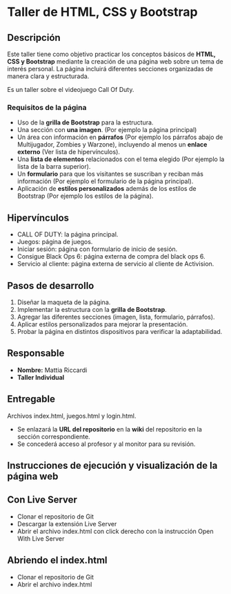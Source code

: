 # Taller de HTML, CSS y Bootstrap

## Descripción

Este taller tiene como objetivo practicar los conceptos básicos de **HTML, CSS y Bootstrap** mediante la creación de una página web sobre un tema de interés personal. La página incluirá diferentes secciones organizadas de manera clara y estructurada.

Es un taller sobre el videojuego Call Of Duty.

### Requisitos de la página
- Uso de la **grilla de Bootstrap** para la estructura.
- Una sección con **una imagen**. (Por ejemplo la página principal)
- Un área con información en **párrafos** (Por ejemplo los párrafos abajo de Multijugador, Zombies y Warzone), incluyendo al menos un **enlace externo** (Ver lista de hipervínculos).
- Una **lista de elementos** relacionados con el tema elegido (Por ejemplo la lista de la barra superior).
- Un **formulario** para que los visitantes se suscriban y reciban más información (Por ejemplo el formulario de la página principal).
- Aplicación de **estilos personalizados** además de los estilos de Bootstrap (Por ejemplo los estilos de la página).

## Hipervínculos
- CALL OF DUTY: la página principal.
- Juegos: página de juegos.
- Iniciar sesión: página con formulario de inicio de sesión.
- Consigue Black Ops 6: página externa de compra del black ops 6.
- Servicio al cliente: página externa de servicio al cliente de Activision.

## Pasos de desarrollo

1. Diseñar la maqueta de la página.
2. Implementar la estructura con la **grilla de Bootstrap**.
3. Agregar las diferentes secciones (imagen, lista, formulario, párrafos).
4. Aplicar estilos personalizados para mejorar la presentación.
5. Probar la página en distintos dispositivos para verificar la adaptabilidad.

## Responsable

- **Nombre:** Mattia Riccardi  
- **Taller Individual**  

## Entregable

Archivos index.html, juegos.html y login.html.  
- Se enlazará la **URL del repositorio** en la **wiki** del repositorio en la sección correspondiente.  
- Se concederá acceso al profesor y al monitor para su revisión.

## Instrucciones de ejecución y visualización de la página web

## Con Live Server

- Clonar el repositorio de Git
- Descargar la extensión Live Server
- Abrir el archivo index.html con click derecho con la instrucción Open With Live Server

## Abriendo el index.html

- Clonar el repositorio de Git
- Abrir el archivo index.html
